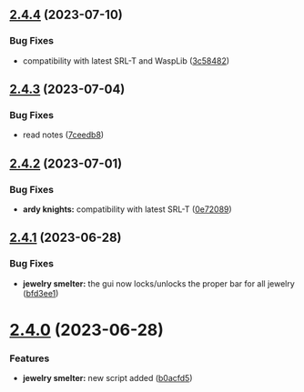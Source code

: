 ## [2.4.4](https://github.com/Torwent/wasp-free/compare/v2.4.3...v2.4.4) (2023-07-10)


### Bug Fixes

* compatibility with latest SRL-T and WaspLib ([3c58482](https://github.com/Torwent/wasp-free/commit/3c584824c94aadbc908c21aa209d3b799fa7ca22))



## [2.4.3](https://github.com/Torwent/wasp-free/compare/v2.4.2...v2.4.3) (2023-07-04)


### Bug Fixes

* read notes ([7ceedb8](https://github.com/Torwent/wasp-free/commit/7ceedb8f9ac36f946a7ef5232c7f9750c03d7752))



## [2.4.2](https://github.com/Torwent/wasp-free/compare/v2.4.1...v2.4.2) (2023-07-01)


### Bug Fixes

* **ardy knights:** compatibility with latest SRL-T ([0e72089](https://github.com/Torwent/wasp-free/commit/0e720897783a54685d2706706baaed29b940ce13))



## [2.4.1](https://github.com/Torwent/wasp-free/compare/v2.4.0...v2.4.1) (2023-06-28)


### Bug Fixes

* **jewelry smelter:** the gui now locks/unlocks the proper bar for all jewelry ([bfd3ee1](https://github.com/Torwent/wasp-free/commit/bfd3ee1b1b793c8b967187ba87da9ac15b46714c))



# [2.4.0](https://github.com/Torwent/wasp-free/compare/v2.3.13...v2.4.0) (2023-06-28)


### Features

* **jewelry smelter:** new script added ([b0acfd5](https://github.com/Torwent/wasp-free/commit/b0acfd55ba474fb24cd9edc212f5142405779d41))



